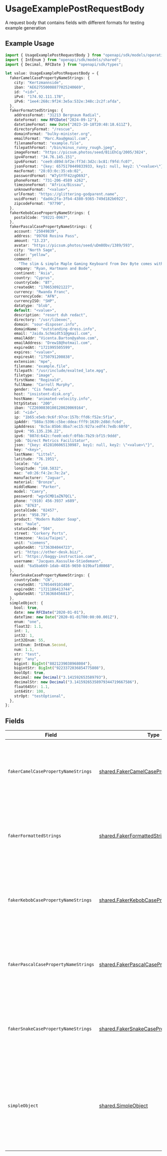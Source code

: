# UsageExamplePostRequestBody

A request body that contains fields with different formats for testing example generation

## Example Usage

```typescript
import { UsageExamplePostRequestBody } from "openapi/sdk/models/operations";
import { IntEnum } from "openapi/sdk/models/shared";
import { Decimal, RFCDate } from "openapi/sdk/types";

let value: UsageExamplePostRequestBody = {
  fakerCamelCasePropertyNameStrings: {
    city: "Kertzmannside",
    iban: "AE627550008877025240669",
    id: "<id>",
    iPv4: "174.92.111.178",
    iPv6: "1ee4:268c:9f24:3e5a:532e:348c:2c2f:afda",
  },
  fakerFormattedStrings: {
    addressFormat: "31213 Bergnaum Radial",
    dateFormat: new RFCDate("2024-09-12"),
    datetimeFormat: new Date("2023-10-18T20:48:18.611Z"),
    directoryFormat: "/rescue",
    domainFormat: "bulky-minister.org",
    emailFormat: "Marc.Rau@gmail.com",
    filenameFormat: "example.file",
    filepathFormat: "/bin/minus_runny_rough.jpeg",
    imageFormat: "https://picsum.photos/seed/B1iEhCq/2005/3824",
    ipv4Format: "34.76.145.151",
    ipv6Format: "cee9:d89d:bf2e:ff3d:3d2c:bc81:f9fd:fc07",
    jsonFormat: "{key: 6575170449833933, key1: null, key2: \"<value>\"}",
    macFormat: "28:03:0c:35:eb:02",
    passwordFormat: "W7ySYfF42zgO69J",
    phoneFormat: "731-206-4589 x262",
    timezoneFormat: "Africa/Bissau",
    unknownFormat: "<value>",
    urlFormat: "https://glittering-godparent.name",
    uuidFormat: "dad4c2fa-3fb4-4380-9365-749d182b6922",
    zipcodeFormat: "97790",
  },
  fakerKebobCasePropertyNameStrings: {
    postalCode: "59221-0967",
  },
  fakerPascalCasePropertyNameStrings: {
    account: "25049839",
    address: "99768 Rosina Pass",
    amount: "13.23",
    avatar: "https://picsum.photos/seed/uDm8Obv/1389/593",
    city: "North Sage",
    color: "yellow",
    comment:
      "The slim & simple Maple Gaming Keyboard from Dev Byte comes with a sleek body and 7- Color RGB LED Back-lighting for smart functionality",
    company: "Ryan, Hartmann and Bode",
    continent: "Asia",
    country: "Cyprus",
    countryCode: "BT",
    createdAt: "1706530921227",
    currency: "Rwanda Franc",
    currencyCode: "AFN",
    currencyISO: "SHP",
    datatype: "blob",
    default: "<value>",
    description: "resort duh redact",
    directory: "/usr/libexec",
    domain: "sour-disposer.info",
    domainName: "outstanding-dress.info",
    email: "Jaida.Schmidt51@gmail.com",
    emailAddr: "Vicenta.Barton@yahoo.com",
    emailAddress: "Drew18@hotmail.com",
    expiredAt: "1721995505599",
    expires: "<value>",
    expiresAt: "1750791200838",
    extension: "mpe",
    filename: "example.file",
    filepath: "/usr/include/exalted_late.mpg",
    filetype: "image",
    firstName: "Reginald",
    fullName: "Carroll Murphy",
    gender: "Cis female",
    host: "insistent-disk.org",
    hostName: "animated-velocity.info",
    httpStatus: "200",
    iban: "CZ2690830100120020069164",
    id: "<id>",
    ip: "1b65:e5eb:9c6f:97ce:157b:ffd6:f52e:5f1a",
    ipAddr: "588a:5396:c5be:ddea:fff9:1639:2d8d:fc6d",
    ipAddress: "8c5a:85b6:8ba7:ec15:927a:edf4:7edb:60f0",
    ipv4: "95.135.236.22",
    ipv6: "807d:642c:fee0:edcf:0fbb:7b29:bf15:9ddd",
    job: "Direct Metrics Facilitator",
    json: "{key: 4528106065130987, key1: null, key2: \"<value>\"}",
    key: "<key>",
    lastName: "Littel",
    latitude: "76.1951",
    locale: "da",
    longitude: "168.5832",
    mac: "e0:26:f4:2e:7e:2a",
    manufacturer: "Jaguar",
    material: "Bronze",
    middleName: "Parker",
    model: "Camry",
    password: "wgvSCMD1aZN7QCL",
    phone: "(910) 456-3937 x689",
    pin: "8763",
    postalCode: "02457",
    price: "958.79",
    product: "Modern Rubber Soap",
    sex: "male",
    statusCode: "504",
    street: "Corkery Ports",
    timezone: "Asia/Taipei",
    unit: "siemens",
    updatedAt: "1736304044723",
    uri: "https://other-desk.biz/",
    url: "https://baggy-instruction.com",
    username: "Jacques.Kassulke-Stiedemann",
    uuid: "6a5ba669-1dab-4816-9650-b19baf1d0868",
  },
  fakerSnakeCasePropertyNameStrings: {
    countryCode: "CN",
    createdAt: "1705449101408",
    expiredAt: "1721186413744",
    updatedAt: "1736368456813",
  },
  simpleObject: {
    bool: true,
    date: new RFCDate("2020-01-01"),
    dateTime: new Date("2020-01-01T00:00:00.001Z"),
    enum: "one",
    float32: 1.1,
    int: 1,
    int32: 1,
    int32Enum: 55,
    intEnum: IntEnum.Second,
    num: 1.1,
    str: "test",
    any: "any",
    bigint: BigInt("8821239038968084"),
    bigintStr: BigInt("9223372036854775808"),
    boolOpt: true,
    decimal: new Decimal("3.141592653589793"),
    decimalStr: new Decimal("3.14159265358979344719667586"),
    float64Str: 1.1,
    int64Str: 100,
    strOpt: "testOptional",
  },
};
```

## Fields

| Field                                                                                                                                                          | Type                                                                                                                                                           | Required                                                                                                                                                       | Description                                                                                                                                                    |
| -------------------------------------------------------------------------------------------------------------------------------------------------------------- | -------------------------------------------------------------------------------------------------------------------------------------------------------------- | -------------------------------------------------------------------------------------------------------------------------------------------------------------- | -------------------------------------------------------------------------------------------------------------------------------------------------------------- |
| `fakerCamelCasePropertyNameStrings`                                                                                                                            | [shared.FakerCamelCasePropertyNameStrings](../../../sdk/models/shared/fakercamelcasepropertynamestrings.md)                                                    | :heavy_check_mark:                                                                                                                                             | A set of strings with camel case fieldnames that lead to relevant examples being generated for them                                                            |
| `fakerFormattedStrings`                                                                                                                                        | [shared.FakerFormattedStrings](../../../sdk/models/shared/fakerformattedstrings.md)                                                                            | :heavy_check_mark:                                                                                                                                             | A set of strings with format values that lead to relevant examples being generated for them                                                                    |
| `fakerKebobCasePropertyNameStrings`                                                                                                                            | [shared.FakerKebobCasePropertyNameStrings](../../../sdk/models/shared/fakerkebobcasepropertynamestrings.md)                                                    | :heavy_check_mark:                                                                                                                                             | A set of strings with kebob case fieldnames that lead to relevant examples being generated for them                                                            |
| `fakerPascalCasePropertyNameStrings`                                                                                                                           | [shared.FakerPascalCasePropertyNameStrings](../../../sdk/models/shared/fakerpascalcasepropertynamestrings.md)                                                  | :heavy_check_mark:                                                                                                                                             | A set of strings with pascal case fieldnames that lead to relevant examples being generated for them                                                           |
| `fakerSnakeCasePropertyNameStrings`                                                                                                                            | [shared.FakerSnakeCasePropertyNameStrings](../../../sdk/models/shared/fakersnakecasepropertynamestrings.md)                                                    | :heavy_check_mark:                                                                                                                                             | A set of strings with snake case fieldnames that lead to relevant examples being generated for them                                                            |
| `simpleObject`                                                                                                                                                 | [shared.SimpleObject](../../../sdk/models/shared/simpleobject.md)                                                                                              | :heavy_check_mark:                                                                                                                                             | A simple object that uses all our supported primitive types and enums and has optional properties.<br/><br/>[A link to the external docs.](https://speakeasy.com/docs) |